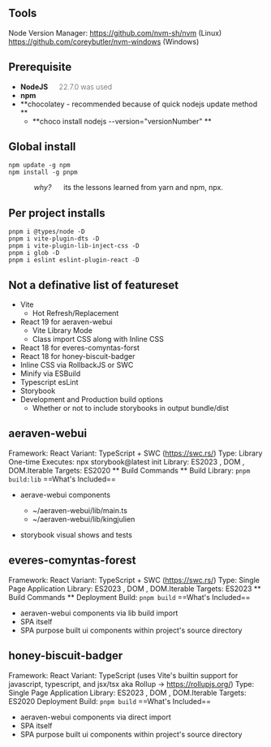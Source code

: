 Tools
---------
Node Version Manager:
https://github.com/nvm-sh/nvm (Linux) 
https://github.com/coreybutler/nvm-windows (Windows)

Prerequisite 
---
* **NodeJS** <span style="margin-left: 18px; font-weight:200">22.7.0 was used</span>
* **npm**
* **chocolatey - recommended because of quick nodejs update method **
	* **choco install nodejs --version="versionNumber" **

Global install
--------------
```
npm update -g npm
npm install -g pnpm
```

<span style="margin-left: 50px;"><span style="font-style: italic; padding-right: 20px;">why?</span> its the lessons learned from yarn and npm, npx. </span>

Per project installs
--------------------
```
pnpm i @types/node -D
pnpm i vite-plugin-dts -D
pnpm i vite-plugin-lib-inject-css -D
pnpm i glob -D
pnpm i eslint eslint-plugin-react -D
```

Not a definative list of featureset
---
* Vite
	* Hot Refresh/Replacement
* React 19 for aeraven-webui
	* Vite Library Mode
	* Class import CSS along with Inline CSS
* React 18 for everes-comyntas-forst
* React 18 for honey-biscuit-badger
* Inline CSS via RollbackJS or SWC
* Minify via ESBuild
* Typescript esLint
* Storybook
* Development and Production build options 
	* Whether or not to include storybooks in output bundle/dist

aeraven-webui
-------------
Framework: React
Variant: TypeScript + SWC (https://swc.rs/)
Type: Library
One-time Executes: npx storybook@latest init
Library: ES2023 , DOM , DOM.Iterable
Targets: ES2020
** Build Commands **
Build Library: ``` pnpm build:lib ```
 ==What's Included==
* aerave-webui components 
	* ~/aeraven-webui/lib/main.ts 
	* ~/aeraven-webui/lib/kingjulien
	
* storybook visual shows and tests

everes-comyntas-forest
----------------------
Framework: React
Variant: TypeScript + SWC (https://swc.rs/)
Type: Single Page Application
Library: ES2023 , DOM , DOM.Iterable
Targets: ES2023
** Build Commands **
Deployment Build: ``` pnpm build ```
 ==What's Included==
* aeraven-webui components via lib build import
* SPA itself
* SPA purpose built ui components within project's source directory

honey-biscuit-badger
--------------------
Framework: React
Variant: TypeScript (uses Vite's builtin support for javascript, typescript, and jsx/tsx aka Rollup -> https://rollupjs.org/)
Type: Single Page Application
Library: ES2023 , DOM , DOM.Iterable
Targets: ES2020
Deployment Build: ``` pnpm build ```
 ==What's Included==
* aeraven-webui components via direct import
* SPA itself
* SPA purpose built ui components within project's source directory